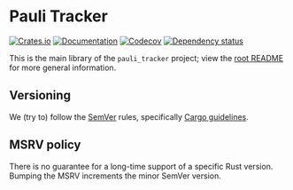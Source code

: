 # Pauli Tracker

[![Crates.io](https://img.shields.io/crates/v/pauli_tracker.svg)](https://crates.io/crates/pauli_tracker)
[![Documentation](https://docs.rs/pauli_tracker/badge.svg)](https://docs.rs/pauli_tracker/)
[![Codecov](https://codecov.io/github/taeruh/pauli_tracker/coverage.svg?branch=main)](https://codecov.io/gh/taeruh/pauli_tracker)
[![Dependency status](https://deps.rs/repo/github/taeruh/pauli_tracker/status.svg)](https://deps.rs/repo/github/taeruh/pauli_tracker)

This is the main library of the `pauli_tracker` project; view the [root README] for more
general information.

## Versioning

We (try to) follow the [SemVer] rules, specifically [Cargo guidelines].

## MSRV policy

There is no guarantee for a long-time support of a specific Rust version. Bumping the
MSRV increments the minor SemVer version.

[Cargo guidelines]: https://doc.rust-lang.org/cargo/reference/semver.html
[root README]: https://github.com/taeruh/pauli_tracker/blob/main/README.md
[SemVer]: https://semver.org/
